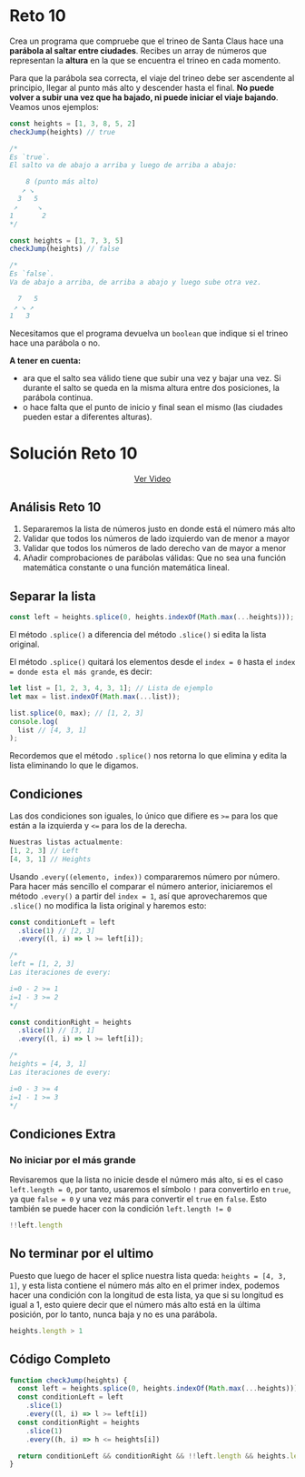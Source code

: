 # Reto 10

Crea un programa que compruebe que el trineo de Santa Claus hace una **parábola al saltar entre ciudades**. Recibes un array de números que representan la **altura** en la que se encuentra el trineo en cada momento.

Para que la parábola sea correcta, el viaje del trineo debe ser ascendente al principio, llegar al punto más alto y descender hasta el final. **No puede volver a subir una vez que ha bajado, ni puede iniciar el viaje bajando**. Veamos unos ejemplos:

```js
const heights = [1, 3, 8, 5, 2]
checkJump(heights) // true

/*
Es `true`.
El salto va de abajo a arriba y luego de arriba a abajo:

    8 (punto más alto)
   ↗ ↘
  3   5
 ↗     ↘
1       2
*/

const heights = [1, 7, 3, 5]
checkJump(heights) // false

/*
Es `false`.
Va de abajo a arriba, de arriba a abajo y luego sube otra vez.

  7   5
 ↗ ↘ ↗
1   3
```

Necesitamos que el programa devuelva un `boolean` que indique si el trineo hace una parábola o no.

**A tener en cuenta:**

 - ara que el salto sea válido tiene que subir una vez y bajar una vez. Si durante el salto se queda en la misma altura entre dos posiciones, la parábola continua.
 - o hace falta que el punto de inicio y final sean el mismo (las ciudades pueden estar a diferentes alturas).

# Solución Reto 10

<div align="center">
  <a href="https://youtu.be/fsQ6lOhLUj8">Ver Video</a>
</div>

## Análisis Reto 10

 1. Separaremos la lista de números justo en donde está el número más alto
 2. Validar que todos los números de lado izquierdo van de menor a mayor
 3. Validar que todos los números de lado derecho van de mayor a menor
 4. Añadir comprobaciones de parábolas válidas: Que no sea una función matemática constante o una función matemática lineal.

## Separar la lista

```js
const left = heights.splice(0, heights.indexOf(Math.max(...heights)));
```

El método `.splice()` a diferencia del método `.slice()` si edita la lista original.

El método `.splice()` quitará los elementos desde el `index = 0` hasta el `index = donde esta el más grande`, es decir:

```js
let list = [1, 2, 3, 4, 3, 1]; // Lista de ejemplo
let max = list.indexOf(Math.max(...list));

list.splice(0, max); // [1, 2, 3]
console.log(
  list // [4, 3, 1]
);
```

Recordemos que el método `.splice()` nos retorna lo que elimina y edita la lista eliminando lo que le digamos.

## Condiciones

Las dos condiciones son iguales, lo único que difiere es `>=` para los que están a la izquierda y `<=` para los de la derecha.

```js
Nuestras listas actualmente:
[1, 2, 3] // Left
[4, 3, 1] // Heights
```

Usando `.every((elemento, index))` compararemos número por número. Para hacer más sencillo el comparar el número anterior, iniciaremos el método `.every()` a partir del `index = 1`, así que aprovecharemos que `.slice()` no modifica la lista original y haremos esto:

```js
const conditionLeft = left
  .slice(1) // [2, 3]
  .every((l, i) => l >= left[i]);

/*
left = [1, 2, 3]
Las iteraciones de every:

i=0 - 2 >= 1
i=1 - 3 >= 2
*/
```

```js
const conditionRight = heights
  .slice(1) // [3, 1]
  .every((l, i) => l >= left[i]);

/*
heights = [4, 3, 1]
Las iteraciones de every:

i=0 - 3 >= 4
i=1 - 1 >= 3
*/
```

## Condiciones Extra

### No iniciar por el más grande

Revisaremos que la lista no inicie desde el número más alto, si es el caso `left.length = 0`, por tanto, usaremos el símbolo `!` para convertirlo en `true`, ya que `false = 0` y una vez más para convertir el `true` en `false`. Esto también se puede hacer con la condición `left.length != 0`

```js
!!left.length
```

## No terminar por el ultimo

Puesto que luego de hacer el splice nuestra lista queda: `heights = [4, 3, 1]`, y esta lista contiene el número más alto en el primer index, podemos hacer una condición con la longitud de esta lista, ya que si su longitud es igual a 1, esto quiere decir que el número más alto está en la última posición, por lo tanto, nunca baja y no es una parábola.

```js
heights.length > 1
```

## Código Completo

```js
function checkJump(heights) {
  const left = heights.splice(0, heights.indexOf(Math.max(...heights)))
  const conditionLeft = left
    .slice(1)
    .every((l, i) => l >= left[i])
  const conditionRight = heights
    .slice(1)
    .every((h, i) => h <= heights[i])

  return conditionLeft && conditionRight && !!left.length && heights.length > 1
}
```